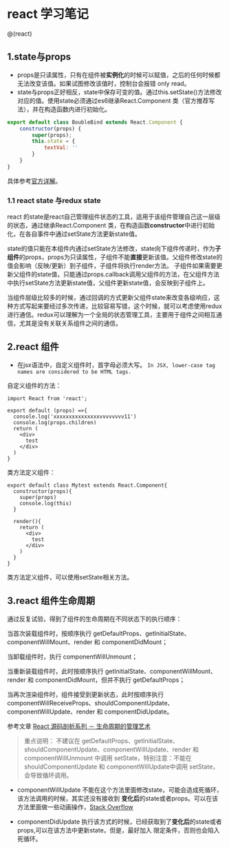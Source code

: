 # react 学习笔记
@(react)
## 1.state与props
- props是只读属性，只有在组件被**实例化**的时候可以赋值，之后的任何时候都无法改变该值。如果试图修改该值时，控制台会报错 only read。
- state与props正好相反，state中保存可变的值。通过this.setState()方法修改对应的值。使用state必须通过es6继承React.Component 类（官方推荐写法），并在构造函数内进行初始化。
```javascript
export default class BoubleBind extends React.Component {
    constructor(props) {
        super(props);
        this.state = {
            textVal: ''
        }
    }
}
```
具体参考[官方详解](https://facebook.github.io/react/docs/state-and-lifecycle.html)。
### 1.1 react state 与redux state
react 的state是react自己管理组件状态的工具，适用于该组件管理自己这一层级的状态，通过继承React.Component 类，在构造函数**constructor**中进行初始化，在各自事件中通过setState方法更新state值。

state的值只能在本组件内通过setState方法修改，state向下组件传递时，作为**子组件**的props，props为只读属性，子组件不能**直接**更新该值。父组件修改state的值会影响（反映/更新）到子组件，子组件将执行render方法。
子组件如果需要更新父组件的state值，只能通过props.callback调用父组件的方法，在父组件方法中执行setState方法更新state值，父组件更新state值，会反映到子组件上。

当组件层级比较多的时候，通过回调的方式更新父组件state来改变各级响应，这种方式写起来要经过多次传递，比较容易写错，这个时候，就可以考虑使用redux进行通信。redux可以理解为一个全局的状态管理工具，主要用于组件之间相互通信，尤其是没有关联关系组件之间的通信。

## 2.react 组件
- 在jsx语法中，自定义组件时，首字母必须大写。
`In JSX, lower-case tag names are considered to be HTML tags. `

自定义组件的方法：

```
import React from 'react';

export default (props) =>{
  console.log('xxxxxxxxxxxxxxxvvvvvvvv11')
  console.log(props.children)
  return (
    <div>
      test
    </div>
  )
}

```
类方法定义组件：
```
export default class Mytest extends React.Component{
  constructor(props){
    super(props)
    console.log(this)
  }

  render(){
    return (
      <div>
        test
      </div>
    )
  }
}
```
类方法定义组件，可以使用setState相关方法。

## 3.react 组件生命周期
通过反复试验，得到了组件的生命周期在不同状态下的执行顺序：

当首次装载组件时，按顺序执行 getDefaultProps、getInitialState、componentWillMount、render 和 componentDidMount；

当卸载组件时，执行 componentWillUnmount；

当重新装载组件时，此时按顺序执行 getInitialState、componentWillMount、render 和 componentDidMount，但并不执行 getDefaultProps；

当再次渲染组件时，组件接受到更新状态，此时按顺序执行 componentWillReceiveProps、shouldComponentUpdate、componentWillUpdate、render 和 componentDidUpdate。

参考文章 [React 源码剖析系列 － 生命周期的管理艺术](https://zhuanlan.zhihu.com/p/20312691)

> 重点说明：
  不建议在 getDefaultProps、getInitialState、shouldComponentUpdate、componentWillUpdate、render 和 componentWillUnmount 中调用 setState，特别注意：不能在 shouldComponentUpdate 和 componentWillUpdate中调用 setState，会导致循环调用。

  - componentWillUpdate 
  不能在这个方法里面修改state，可能会造成死循环，该方法调用的时候，其实还没有接收到 **变化后**的state或者props。可以在该方法里面做一些动画操作，[Stack Overflow](https://stackoverflow.com/questions/33075063/what-is-the-exact-usage-of-componentwillupdate-in-reactjs)

  - componentDidUpdate
执行该方式的时候，已经获取到了**变化后**的state或者props,可以在该方法中更新state，但是，最好加入 限定条件，否则也会陷入死循环。